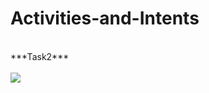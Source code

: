 # Activities-and-Intents
<br>
***Task2***
<br>
<br>
<img src="https://user-images.githubusercontent.com/47654208/111629467-6da4aa00-8819-11eb-982c-b31bc8eaeec2.gif">
